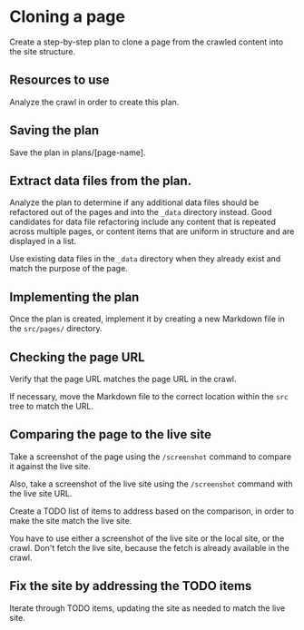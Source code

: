 # Cloning a page

Create a step-by-step plan to clone a page from the crawled content into the site structure.

## Resources to use

Analyze the crawl in order to create this plan.

## Saving the plan

Save the plan in plans/[page-name].

## Extract data files from the plan.

Analyze the plan to determine if any additional data files should be refactored out of the pages and into the `_data` directory instead. Good candidates for data file refactoring include any content that is repeated across multiple pages, or content items that are uniform in structure and are displayed in a list.

Use existing data files in the `_data` directory when they already exist and match the purpose of the page.

## Implementing the plan

Once the plan is created, implement it by creating a new Markdown file in the `src/pages/` directory.

## Checking the page URL

Verify that the page URL matches the page URL in the crawl.

If necessary, move the Markdown file to the correct location within the `src` tree to match the URL.

## Comparing the page to the live site

Take a screenshot of the page using the `/screenshot` command to compare it against the live site.

Also, take a screenshot of the live site using the `/screenshot` command with the live site URL.

Create a TODO list of items to address based on the comparison, in order to make the site match the live site.

You have to use either a screenshot of the live site or the local site, or the crawl. Don't fetch the live site, because the fetch is already available in the crawl.

## Fix the site by addressing the TODO items

Iterate through TODO items, updating the site as needed to match the live site.
